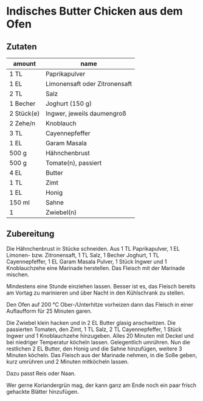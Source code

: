 <!--
categories: Asien, Braten, Geflügel, Hauptspeise, Indien
source: https://www.chefkoch.de/rezepte/2766911428603391/Indisches-Butter-Chicken-aus-dem-Ofen.html
-->

# Indisches Butter Chicken aus dem Ofen

## Zutaten

amount | name
--- | ---
1 TL | Paprikapulver
1 EL | Limonensaft oder Zitronensaft
2 TL | Salz
1 Becher | Joghurt (150 g)
2 Stück(e) | Ingwer, jeweils daumengroß
2 Zehe/n | Knoblauch
3 TL | Cayennepfeffer
1 EL | Garam Masala
500 g | Hähnchenbrust
500 g | Tomate(n), passiert
4 EL | Butter
1 TL | Zimt
1 EL | Honig
150 ml | Sahne
1  | Zwiebel(n)

## Zubereitung

Die Hähnchenbrust in Stücke schneiden. Aus 1 TL Paprikapulver, 1 EL Limonen- bzw. Zitronensaft, 1 TL Salz, 1 Becher Joghurt, 1 TL Cayennepfeffer, 1 EL Garam Masala Pulver, 1 Stück Ingwer und 1 Knoblauchzehe eine Marinade herstellen. Das Fleisch mit der Marinade mischen.

Mindestens eine Stunde einziehen lassen. Besser ist es, das Fleisch bereits am Vortag zu marinieren und über Nacht in den Kühlschrank zu stellen.

Den Ofen auf 200 °C Ober-/Unterhitze vorheizen dann das Fleisch in einer Auflaufform für 25 Minuten garen.

Die Zwiebel klein hacken und in 2 EL Butter glasig anschwitzen. Die passierten Tomaten, den Zimt, 1 TL Salz, 2 TL Cayennepfeffer, 1 Stück Ingwer und 1 Knoblauchzehe hinzugeben. Alles 20 Minuten mit Deckel und bei niedriger Temperatur köcheln lassen. Gelegentlich umrühren. Nun die restlichen 2 EL Butter, den Honig und die Sahne hinzufügen, weitere 3 Minuten köcheln. Das Fleisch aus der Marinade nehmen, in die Soße geben, kurz umrühren und 2 Minuten mitköcheln lassen.

Dazu passt Reis oder Naan.

Wer gerne Koriandergrün mag, der kann ganz am Ende noch ein paar frisch gehackte Blätter hinzufügen.